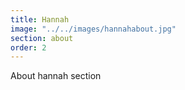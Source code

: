 ```yaml
---
title: Hannah
image: "../../images/hannahabout.jpg"
section: about
order: 2
---
```


About hannah section
